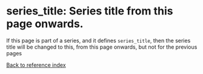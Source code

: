 # series_title: Series title from this page onwards.

If this page is part of a series, and it defines `series_title`, then
the series title will be changed to this, from this page onwards, but
not for the previous pages

[Back to reference index](../README.md)
